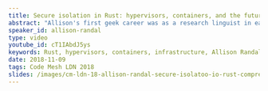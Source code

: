 ```yaml
---
title: Secure isolation in Rust: hypervisors, containers, and the future of composable infrastructure
abstract: "Allison's first geek career was as a research linguist in eastern Africa, but her love of coding led her away from natural languages to artificial ones. In over 30 years as a developer, she has worked on everything from games, linguistic analysis tools, websites, and shipping fulfillment, to compilers, hypervisors, database replication systems, deployment automation, mobile apps, and talking smart-home appliances."
speaker_id: allison-randal
type: video
youtube_id: cT1IAbdJ5ys
keywords: Rust, hypervisors, containers, infrastructure, Allison Randal
date: 2018-11-09
tags: Code Mesh LDN 2018
slides: /images/cm-ldn-18-allison-randal-secure-isolatoo-io-rust-compressed.pdf
---
```


